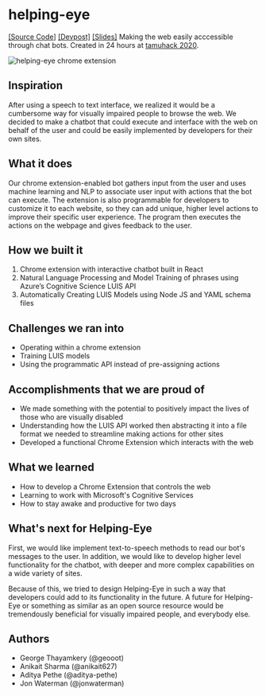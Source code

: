 # helping-eye
[[Source Code]](https://github.com/geooot/helping-eye)  [[Devpost]](https://devpost.com/software/helpingeye)  [[Slides]](slides.pdf)
Making the web easily acccessible through chat bots. Created in 24 hours at [tamuhack 2020](https://tamuhack.com/).

![helping-eye chrome extension](helpingeyes.gif "helping-eye chrome extension")


## Inspiration

After using a speech to text interface, we realized it would be a cumbersome way for visually impaired people to browse the web. We decided to make a chatbot that could execute and interface with the web on behalf of the user and could be easily implemented by developers for their own sites.

## What it does

Our chrome extension-enabled bot gathers input from the user and uses machine learning and NLP to associate user input with actions that the bot can execute. The extension is also programmable for developers to customize it to each website, so they can add unique, higher level actions to improve their specific user experience. The program then executes the actions on the webpage and gives feedback to the user.

## How we built it

1. Chrome extension with interactive chatbot built in React
2. Natural Language Processing and Model Training of phrases using Azure’s Cognitive Science LUIS API
3. Automatically Creating LUIS Models using Node JS and YAML schema files

## Challenges we ran into

- Operating within a chrome extension 
- Training LUIS models 
- Using the programmatic API instead of pre-assigning actions

## Accomplishments that we are proud of
- We made something with the potential to positively impact the lives of those who are visually disabled
- Understanding how the LUIS API worked then abstracting it into a file format we needed to streamline making actions for other sites
- Developed a functional Chrome Extension which interacts with the web

## What we learned

- How to develop a Chrome Extension that controls the web
- Learning to work with Microsoft's Cognitive Services
- How to stay awake and productive for two days

## What's next for Helping-Eye

First, we would like implement text-to-speech methods to read our bot's messages to the user. In addition, we would like to develop higher level functionality for the chatbot, with deeper and more complex capabilities on a wide variety of sites. 

Because of this, we tried to design Helping-Eye in such a way that developers could add to its functionality in the future. A future for Helping-Eye or something as similar as an open source resource would be tremendously beneficial for visually impaired people, and everybody else.

## Authors
- George Thayamkery (@geooot)
- Anikait Sharma (@anikait627)
- Aditya Pethe (@aditya-pethe)
- Jon Waterman (@jonwaterman)
